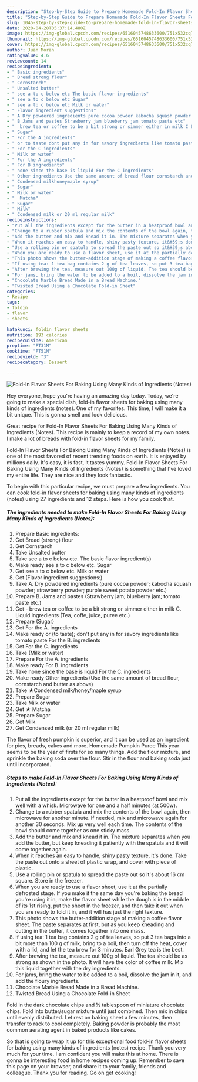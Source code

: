 ```yaml
---
description: "Step-by-Step Guide to Prepare Homemade Fold-In Flavor Sheets For Baking Using Many Kinds of Ingredients (Notes)"
title: "Step-by-Step Guide to Prepare Homemade Fold-In Flavor Sheets For Baking Using Many Kinds of Ingredients (Notes)"
slug: 1045-step-by-step-guide-to-prepare-homemade-fold-in-flavor-sheets-for-baking-using-many-kinds-of-ingredients-notes
date: 2020-04-28T05:37:14.480Z
image: https://img-global.cpcdn.com/recipes/6516045748633600/751x532cq70/fold-in-flavor-sheets-for-baking-using-many-kinds-of-ingredients-notes-recipe-main-photo.jpg
thumbnail: https://img-global.cpcdn.com/recipes/6516045748633600/751x532cq70/fold-in-flavor-sheets-for-baking-using-many-kinds-of-ingredients-notes-recipe-main-photo.jpg
cover: https://img-global.cpcdn.com/recipes/6516045748633600/751x532cq70/fold-in-flavor-sheets-for-baking-using-many-kinds-of-ingredients-notes-recipe-main-photo.jpg
author: Juan Moran
ratingvalue: 4.6
reviewcount: 14
recipeingredient:
- " Basic ingredients"
- " Bread strong flour"
- " Cornstarch"
- " Unsalted butter"
- " see a to c below etc The basic flavor ingredients"
- " see a to c below etc Sugar"
- " see a to c below etc Milk or water"
- " Flavor ingredient suggestions"
- " A Dry powdered ingredients pure cocoa powder kabocha squash powder strawberry powder purple sweet potato powder etc"
- " B Jams and pastes Strawberry jam blueberry jam tomato paste etc"
- "  brew tea or coffee to be a bit strong or simmer either in milk C Liquid ingredients Tea coffe juice puree etc"
- " Sugar"
- " For the A ingredients"
- " or to taste dont put any in for savory ingredients like tomato paste For the B ingredients"
- " For the C ingredients"
- " Milk or water"
- " For the A ingredients"
- " For B ingredients"
- " none since the base is liquid For the C ingredients"
- " Other ingredients Use the same amount of bread flour cornstarch and butter as above"
- " Condensed milkhoneymaple syrup"
- " Sugar"
- " Milk or water"
- "  Matcha"
- " Sugar"
- " Milk"
- " Condensed milk or 20 ml regular milk"
recipeinstructions:
- "Put all the ingredients except for the butter in a heatproof bowl and mix well with a whisk. Microwave for one and a half minutes (at 500w)."
- "Change to a rubber spatula and mix the contents of the bowl again, then microwave for another minute. If needed, mix and microwave again for another 30 seconds. Mix up very well each time. The contents of the bowl should come together as one sticky mass."
- "Add the butter and mix and knead it in. The mixture separates when you add the butter, but keep kneading it patiently with the spatula and it will come together again."
- "When it reaches an easy to handle, shiny pasty texture, it&#39;s done. Take the paste out onto a sheet of plastic wrap, and cover with piece of plastic."
- "Use a rolling pin or spatula to spread the paste out so it&#39;s about 16 cm square. Store in the freezer."
- "When you are ready to use a flavor sheet, use it at the partially defrosted stage. If you make it the same day you&#39;re baking the bread you&#39;re using it in, make the flavor sheet while the dough is in the middle of its 1st rising, put the sheet in the freezer, and then take it out when you are ready to fold it in, and it will has just the right texture."
- "This photo shows the butter-addition stage of making a coffee flavor sheet. The paste separates at first, but as you keep kneading and cutting in the butter, it comes together into one mass."
- "If using tea: 1 tea bag contains 2 g of tea leaves, so put 3 tea bags into a bit more than 100 g of milk, bring to a boil, then turn off the heat, cover with a lid, and let the tea brew for 3 minutes. Earl Grey tea is the best."
- "After brewing the tea, measure out 100g of liquid. The tea should be as strong as shown in the photo. It will have the color of coffee milk. Mix this liquid together with the dry ingredients."
- "For jams, bring the water to be added to a boil, dissolve the jam in it, and add the floury ingredients."
- "Chocolate Marble Bread Made in a Bread Machine."
- "Twisted Bread Using a Chocolate Fold-in Sheet"
categories:
- Recipe
tags:
- foldin
- flavor
- sheets

katakunci: foldin flavor sheets 
nutrition: 193 calories
recipecuisine: American
preptime: "PT31M"
cooktime: "PT51M"
recipeyield: "3"
recipecategory: Dessert

---
```



![Fold-In Flavor Sheets For Baking Using Many Kinds of Ingredients (Notes)](https://img-global.cpcdn.com/recipes/6516045748633600/751x532cq70/fold-in-flavor-sheets-for-baking-using-many-kinds-of-ingredients-notes-recipe-main-photo.jpg)

Hey everyone, hope you're having an amazing day today. Today, we're going to make a special dish, fold-in flavor sheets for baking using many kinds of ingredients (notes). One of my favorites. This time, I will make it a bit unique. This is gonna smell and look delicious.

Great recipe for Fold-In Flavor Sheets For Baking Using Many Kinds of Ingredients (Notes). This recipe is mainly to keep a record of my own notes. I make a lot of breads with fold-in flavor sheets for my family.

Fold-In Flavor Sheets For Baking Using Many Kinds of Ingredients (Notes) is one of the most favored of recent trending foods on earth. It is enjoyed by millions daily. It's easy, it is fast, it tastes yummy. Fold-In Flavor Sheets For Baking Using Many Kinds of Ingredients (Notes) is something that I've loved my entire life. They are nice and they look fantastic.


To begin with this particular recipe, we must prepare a few ingredients. You can cook fold-in flavor sheets for baking using many kinds of ingredients (notes) using 27 ingredients and 12 steps. Here is how you cook that.

<!--inarticleads1-->

##### The ingredients needed to make Fold-In Flavor Sheets For Baking Using Many Kinds of Ingredients (Notes):

1. Prepare  Basic ingredients:
1. Get  Bread (strong) flour
1. Get  Cornstarch
1. Take  Unsalted butter
1. Take  see a to c below etc. The basic flavor ingredient(s)
1. Make ready  see a to c below etc. Sugar
1. Get  see a to c below etc. Milk or water
1. Get  (Flavor ingredient suggestions:)
1. Take  A. Dry powdered ingredients (pure cocoa powder; kabocha squash powder; strawberry powder; purple sweet potato powder etc.)
1. Prepare  B. Jams and pastes (Strawberry jam; blueberry jam; tomato paste etc.)
1. Get  - brew tea or coffee to be a bit strong or simmer either in milk C. Liquid ingredients (Tea, coffe, juice, puree etc.)
1. Prepare  (Sugar)
1. Get  For the A. ingredients
1. Make ready  or (to taste); don&#39;t put any in for savory ingredients like tomato paste For the B. ingredients
1. Get  For the C. ingredients
1. Take  (Milk or water)
1. Prepare  For the A. ingredients
1. Make ready  For B. ingredients
1. Take  none since the base is liquid For the C. ingredients
1. Make ready  Other ingredients (Use the same amount of bread flour, cornstarch and butter as above)
1. Take  ★Condensed milk/honey/maple syrup
1. Prepare  Sugar
1. Take  Milk or water
1. Get  ★ Matcha
1. Prepare  Sugar
1. Get  Milk
1. Get  Condensed milk (or 20 ml regular milk)


The flavor of fresh pumpkin is superior, and it can be used as an ingredient for pies, breads, cakes and more. Homemade Pumpkin Puree This year seems to be the year of firsts for so many things. Add the flour mixture, and sprinkle the baking soda over the flour. Stir in the flour and baking soda just until incorporated. 

<!--inarticleads2-->

##### Steps to make Fold-In Flavor Sheets For Baking Using Many Kinds of Ingredients (Notes):

1. Put all the ingredients except for the butter in a heatproof bowl and mix well with a whisk. Microwave for one and a half minutes (at 500w).
1. Change to a rubber spatula and mix the contents of the bowl again, then microwave for another minute. If needed, mix and microwave again for another 30 seconds. Mix up very well each time. The contents of the bowl should come together as one sticky mass.
1. Add the butter and mix and knead it in. The mixture separates when you add the butter, but keep kneading it patiently with the spatula and it will come together again.
1. When it reaches an easy to handle, shiny pasty texture, it&#39;s done. Take the paste out onto a sheet of plastic wrap, and cover with piece of plastic.
1. Use a rolling pin or spatula to spread the paste out so it&#39;s about 16 cm square. Store in the freezer.
1. When you are ready to use a flavor sheet, use it at the partially defrosted stage. If you make it the same day you&#39;re baking the bread you&#39;re using it in, make the flavor sheet while the dough is in the middle of its 1st rising, put the sheet in the freezer, and then take it out when you are ready to fold it in, and it will has just the right texture.
1. This photo shows the butter-addition stage of making a coffee flavor sheet. The paste separates at first, but as you keep kneading and cutting in the butter, it comes together into one mass.
1. If using tea: 1 tea bag contains 2 g of tea leaves, so put 3 tea bags into a bit more than 100 g of milk, bring to a boil, then turn off the heat, cover with a lid, and let the tea brew for 3 minutes. Earl Grey tea is the best.
1. After brewing the tea, measure out 100g of liquid. The tea should be as strong as shown in the photo. It will have the color of coffee milk. Mix this liquid together with the dry ingredients.
1. For jams, bring the water to be added to a boil, dissolve the jam in it, and add the floury ingredients.
1. Chocolate Marble Bread Made in a Bread Machine.
1. Twisted Bread Using a Chocolate Fold-in Sheet


Fold in the dark chocolate chips and ½ tablespoon of miniature chocolate chips. Fold into butter/sugar mixture until just combined. Then mix in chips until evenly distributed. Let rest on baking sheet a few minutes, then transfer to rack to cool completely. Baking powder is probably the most common aerating agent in baked products like cakes. 

So that is going to wrap it up for this exceptional food fold-in flavor sheets for baking using many kinds of ingredients (notes) recipe. Thank you very much for your time. I am confident you will make this at home. There is gonna be interesting food in home recipes coming up. Remember to save this page on your browser, and share it to your family, friends and colleague. Thank you for reading. Go on get cooking!
